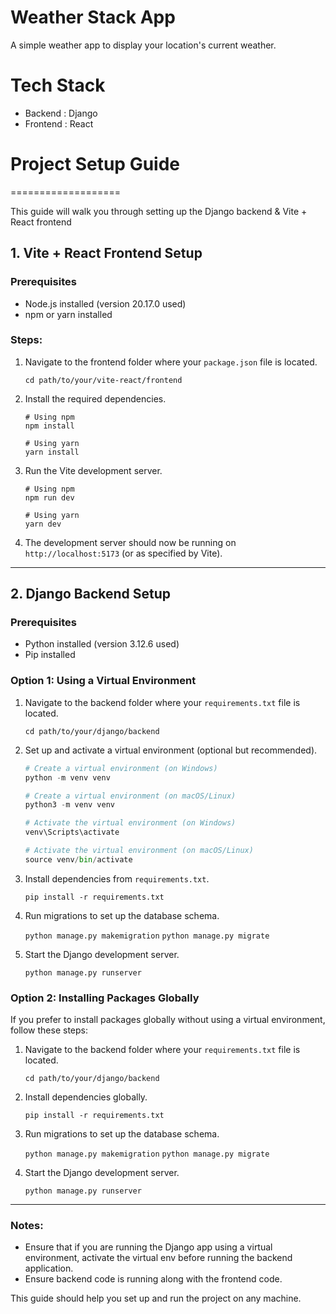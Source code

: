 # Weather Stack App

A simple weather app to display your location's current weather.

# Tech Stack
- Backend : Django
- Frontend : React

# Project Setup Guide
===================

This guide will walk you through setting up the Django backend & Vite + React frontend

1\. Vite + React Frontend Setup
-------------------------------

### Prerequisites

-   Node.js installed (version 20.17.0 used)
-   npm or yarn installed

### Steps:

1.  Navigate to the frontend folder where your `package.json` file is located.

    `cd path/to/your/vite-react/frontend`

2.  Install the required dependencies.

    ```
    # Using npm
    npm install

    # Using yarn
    yarn install

    ```

3.  Run the Vite development server.

    ```
    # Using npm
    npm run dev

    # Using yarn
    yarn dev
    ```

4.  The development server should now be running on `http://localhost:5173` (or as specified by Vite).

* * * * *

2\. Django Backend Setup
------------------------

### Prerequisites

-   Python installed (version 3.12.6 used)
-   Pip installed

### Option 1: Using a Virtual Environment

1.  Navigate to the backend folder where your `requirements.txt` file is located.

    `cd path/to/your/django/backend`

2.  Set up and activate a virtual environment (optional but recommended).

    ```python
    # Create a virtual environment (on Windows)
    python -m venv venv

    # Create a virtual environment (on macOS/Linux)
    python3 -m venv venv

    # Activate the virtual environment (on Windows)
    venv\Scripts\activate

    # Activate the virtual environment (on macOS/Linux)
    source venv/bin/activate
    ```

3.  Install dependencies from `requirements.txt`.

    `pip install -r requirements.txt`

4.  Run migrations to set up the database schema.


    `python manage.py makemigration`
    `python manage.py migrate`

5.  Start the Django development server.

    `python manage.py runserver`

### Option 2: Installing Packages Globally

If you prefer to install packages globally without using a virtual environment, follow these steps:

1.  Navigate to the backend folder where your `requirements.txt` file is located.

    `cd path/to/your/django/backend`

2.  Install dependencies globally.

    `pip install -r requirements.txt`

3.  Run migrations to set up the database schema.

    `python manage.py makemigration`
    `python manage.py migrate`

4.  Start the Django development server.

    `python manage.py runserver`

* * * * *

### Notes:

-   Ensure that if you are running the Django app using a virtual environment, activate the virtual env before running the backend application.
-   Ensure backend code is running along with the frontend code.

This guide should help you set up and run the project on any machine.